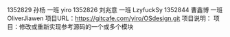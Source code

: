 1352829	孙杨	一班    yiro
1352826	刘兆意	一班    LzyfuckSy
1352844	曹鑫博	一班    OliverJiawen
项目URL：https://gitcafe.com/yiro/OSdesign.git
项目说明：
    项目：修改或重新实现参考源码的一个或多个模块
